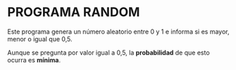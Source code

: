 PROGRAMA RANDOM
===============

Este programa genera un número aleatorio entre 0 y 1 e informa si es mayor, menor o igual que 0,5.

Aunque se pregunta por valor igual a 0,5, la **probabilidad** de que esto ocurra es **mínima**.